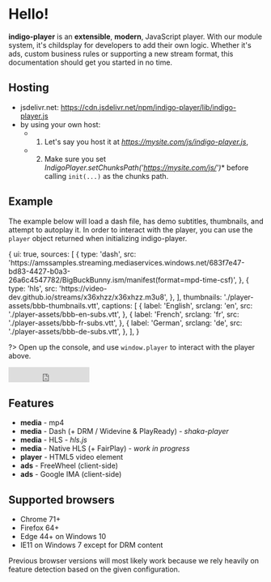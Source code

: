 # Hello!

**indigo-player** is an **extensible**, **modern**, JavaScript player. With our module system, it's childsplay for developers to add their own logic. Whether it's ads, custom business rules or supporting a new stream format, this documentation should get you started in no time.

## Hosting

* jsdelivr.net: https://cdn.jsdelivr.net/npm/indigo-player/lib/indigo-player.js
* by using your own host:
  * 1) Let's say you host it at *https://mysite.com/js/indigo-player.js*,
  * 2) Make sure you set *IndigoPlayer.setChunksPath('https://mysite.com/js/')** before calling `init(...)` as the chunks path.

## Example

The example below will load a dash file, has demo subtitles, thumbnails, and attempt to autoplay it. In order to interact with the player, you can use the `player` object returned when initializing indigo-player.

<div class="sample-player" data-expose-player="player">
{
  ui: true,
  sources: [
    {
      type: 'dash',
      src: 'https://amssamples.streaming.mediaservices.windows.net/683f7e47-bd83-4427-b0a3-26a6c4547782/BigBuckBunny.ism/manifest(format=mpd-time-csf)',
    },
    {
      type: 'hls',
      src: 'https://video-dev.github.io/streams/x36xhzz/x36xhzz.m3u8',
    },
  ],
  thumbnails: './player-assets/bbb-thumbnails.vtt',
  captions: [
    {
      label: 'English',
      srclang: 'en',
      src: './player-assets/bbb-en-subs.vtt',
    },
    {
      label: 'French',
      srclang: 'fr',
      src: './player-assets/bbb-fr-subs.vtt',
    },
    {
      label: 'German',
      srclang: 'de',
      src: './player-assets/bbb-de-subs.vtt',
    },
  ],
}
</div>

?> Open up the console, and use `window.player` to interact with the player above.

<iframe style="margin: 0; border: 0;" src="https://ghbtns.com/github-btn.html?user=matvp91&repo=indigo-player&type=star&count=true&size=medium" frameborder="0" scrolling="0" width="160px" height="30px"></iframe>


## Features

* **media** - mp4
* **media** - Dash (+ DRM / Widevine & PlayReady) - *shaka-player*
* **media** - HLS - *hls.js*
* **media** - Native HLS (+ FairPlay) - *work in progress*
* **player** - HTML5 video element
* **ads** - FreeWheel (client-side)
* **ads** - Google IMA (client-side)

## Supported browsers

* Chrome 71+
* Firefox 64+
* Edge 44+ on Windows 10
* IE11 on Windows 7 except for DRM content

Previous browser versions will most likely work because we rely heavily on feature detection based on the given configuration.